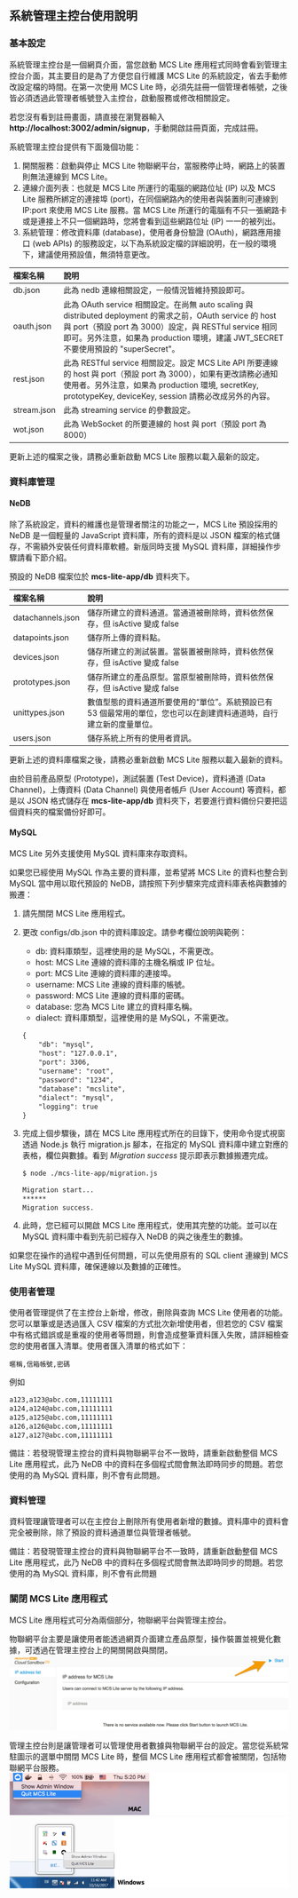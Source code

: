 ## 系統管理主控台使用說明
### 基本設定

系統管理主控台是一個網頁介面，當您啟動 MCS Lite 應用程式同時會看到管理主控台介面，其主要目的是為了方便您自行維護 MCS Lite 的系統設定，省去手動修改設定檔的時間。在第一次使用 MCS Lite 時，必須先註冊一個管理者帳號，之後皆必須透過此管理者帳號登入主控台，啟動服務或修改相關設定。

若您沒有看到註冊畫面，請直接在瀏覽器輸入 **http://localhost:3002/admin/signup**，手動開啟註冊頁面，完成註冊。

系統管理主控台提供有下面幾個功能：

1. 開關服務：啟動與停止 MCS Lite 物聯網平台，當服務停止時，網路上的裝置則無法連線到 MCS Lite。
2. 連線介面列表：也就是 MCS Lite 所運行的電腦的網路位址 (IP) 以及 MCS Lite 服務所綁定的連接埠 (port)，在同個網路內的使用者與裝置則可連線到 IP:port 來使用 MCS Lite 服務。當 MCS Lite 所運行的電腦有不只一張網路卡或是連接上不只一個網路時，您將會看到這些網路位址 (IP) 一一的被列出。
3. 系統管理：修改資料庫 (database)，使用者身份驗證 (OAuth)，網路應用接口 (web APIs) 的服務設定，以下為系統設定檔的詳細說明，在一般的環境下，建議使用預設值，無須特意更改。

| 檔案名稱 | 說明 |
| :--- | :--- |
| db.json | 此為 nedb 連線相關設定，一般情況皆維持預設即可。 |
| oauth.json | 此為 OAuth service 相關設定。在尚無 auto scaling 與 distributed deployment 的需求之前，OAuth service 的 host 與 port（預設 port 為 3000）設定，與 RESTful service 相同即可。另外注意，如果為 production 環境，建議 JWT\_SECRET 不要使用預設的 "superSecret"。 |
| rest.json | 此為 RESTful service 相關設定。設定 MCS Lite API 所要連線的 host 與 port（預設 port 為 3000），如果有更改請務必通知使用者。另外注意，如果為 production 環境, secretKey, prototypeKey, deviceKey, session 請務必改成另外的內容。 |
| stream.json | 此為 streaming service 的參數設定。 |
| wot.json | 此為 WebSocket 的所要連線的 host 與 port（預設 port 為 8000） |

更新上述的檔案之後，請務必重新啟動 MCS Lite 服務以載入最新的設定。

### 資料庫管理
#### NeDB

除了系統設定，資料的維護也是管理者關注的功能之一，MCS Lite 預設採用的 NeDB 是一個輕量的 JavaScript 資料庫，所有的資料是以 JSON 檔案的格式儲存，不需額外安裝任何資料庫軟體。新版同時支援 MySQL 資料庫，詳細操作步驟請看下節介紹。

預設的 NeDB 檔案位於 **mcs-lite-app/db** 資料夾下。

| 檔案名稱 | 說明 |
| :--- | :--- |
|datachannels.json|儲存所建立的資料通道。當通道被刪除時，資料依然保存，但 isActive 變成 false|
|datapoints.json|儲存所上傳的資料點。|
|devices.json|儲存所建立的測試裝置。當裝置被刪除時，資料依然保存，但 isActive 變成 false|
|prototypes.json|儲存所建立的產品原型。當原型被刪除時，資料依然保存，但 isActive 變成 false|
|unittypes.json|數值型態的資料通道所要使用的“單位”。系統預設已有 53 個最常用的單位，您也可以在創建資料通道時，自行建立新的度量單位。|
|users.json|儲存系統上所有的使用者資訊。|

更新上述的資料庫檔案之後，請務必重新啟動 MCS Lite 服務以載入最新的資料。

由於目前產品原型 (Prototype)，測試裝置 (Test Device)，資料通道 (Data Channel)，上傳資料 (Data Channel) 與使用者帳戶 (User Account) 等資料，都是以 JSON 格式儲存在 **mcs-lite-app/db** 資料夾下，若要進行資料備份只要把這個資料夾的檔案備份好即可。

#### MySQL

MCS Lite 另外支援使用 MySQL 資料庫來存取資料。

如果您已經使用 MySQL 作為主要的資料庫，並希望將 MCS Lite 的資料也整合到 MySQL 當中用以取代預設的 NeDB，請按照下列步驟來完成資料庫表格與數據的搬遷：

1. 請先關閉 MCS Lite 應用程式。
2. 更改 configs/db.json 中的資料庫設定。請參考欄位說明與範例：
	* db: 資料庫類型，這裡使用的是 MySQL，不需更改。
	* host: MCS Lite 連線的資料庫的主機名稱或 IP 位址。
	* port: MCS Lite 連線的資料庫的連接埠。
	* username: MCS Lite 連線的資料庫的帳號。
	* password: MCS Lite 連線的資料庫的密碼。
	* database: 您為 MCS Lite 建立的資料庫名稱。
	* dialect: 資料庫類型，這裡使用的是 MySQL，不需更改。

	```  
	{
		"db": "mysql",
   		"host": "127.0.0.1",
   		"port": 3306,
   		"username": "root",
   		"password": "1234",
   		"database": "mcslite",
   		"dialect": "mysql",
   		"logging": true
	}
	```
	
3. 完成上個步驟後，請在 MCS Lite 應用程式所在的目錄下，使用命令提式視窗透過 Node.js 執行 migration.js 腳本，在指定的 MySQL 資料庫中建立對應的表格，欄位與數據。看到 *Migration success* 提示即表示數據搬遷完成。
	
	```
	$ node ./mcs-lite-app/migration.js 
	```
	```
	Migration start...
	******
	Migration success.
	```
4. 此時，您已經可以開啟 MCS Lite 應用程式，使用其完整的功能。並可以在 MySQL 資料庫中看到先前已經存入 NeDB 的與之後產生的數據。

如果您在操作的過程中遇到任何問題，可以先使用原有的 SQL client 連線到 MCS Lite MySQL 資料庫，確保連線以及數據的正確性。

### 使用者管理
使用者管理提供了在主控台上新增，修改，刪除與查詢 MCS Lite 使用者的功能。您可以單筆或是透過匯入 CSV 檔案的方式批次新增使用者，但若您的 CSV 檔案中有格式錯誤或是重複的使用者等問題，則會造成整筆資料匯入失敗，請詳細檢查您的使用者匯入清單。使用者匯入清單的格式如下：

```
暱稱,信箱帳號,密碼
```
例如

```
a123,a123@abc.com,11111111
a124,a124@abc.com,11111111
a125,a125@abc.com,11111111
a126,a126@abc.com,11111111
a127,a127@abc.com,11111111
```
備註：若發現管理主控台的資料與物聯網平台不一致時，請重新啟動整個 MCS Lite 應用程式，此乃 NeDB 中的資料在多個程式間會無法即時同步的問題。若您使用的為 MySQL 資料庫，則不會有此問題。

### 資料管理
資料管理讓管理者可以在主控台上刪除所有使用者新增的數據。資料庫中的資料會完全被刪除，除了預設的資料通道單位與管理者帳號。

備註：若發現管理主控台的資料與物聯網平台不一致時，請重新啟動整個 MCS Lite 應用程式，此乃 NeDB 中的資料在多個程式間會無法即時同步的問題。若您使用的為 MySQL 資料庫，則不會有此問題

### 關閉 MCS Lite 應用程式
MCS Lite 應用程式可分為兩個部分，物聯網平台與管理主控台。

物聯網平台主要是讓使用者能透過網頁介面建立產品原型，操作裝置並視覺化數據，可透過在管理主控台上的開關開啟與關閉。
![](../../assets/mcs_lite_start_service.png)

管理主控台則是讓管理者可以管理使用者數據與物聯網平台的設定。當您從系統常駐圖示的選單中關閉 MCS Lite 時，整個 MCS Lite 應用程式都會被關閉，包括物聯網平台服務。
![](../../assets/mcs_lite_system_tray_mac.png)
![](../../assets/mcs_lite_system_tray_windows.png)